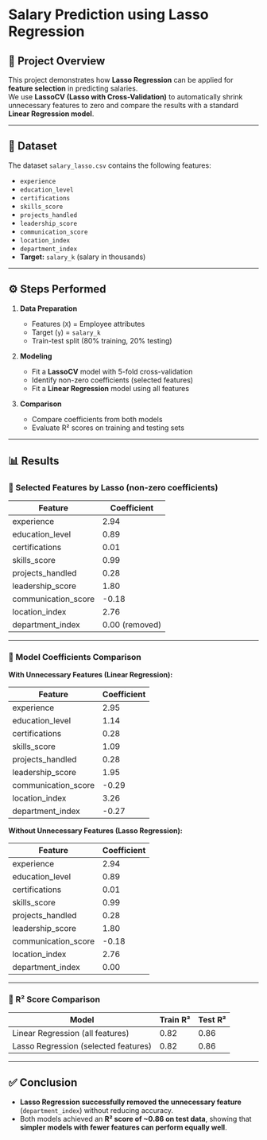 # Salary Prediction using Lasso Regression  

## 📌 Project Overview  
This project demonstrates how **Lasso Regression** can be applied for **feature selection** in predicting salaries.  
We use **LassoCV (Lasso with Cross-Validation)** to automatically shrink unnecessary features to zero and compare the results with a standard **Linear Regression model**.  

---

## 📂 Dataset  
The dataset `salary_lasso.csv` contains the following features:  

- `experience`  
- `education_level`  
- `certifications`  
- `skills_score`  
- `projects_handled`  
- `leadership_score`  
- `communication_score`  
- `location_index`  
- `department_index`  
- **Target:** `salary_k` (salary in thousands)  

---

## ⚙️ Steps Performed  

1. **Data Preparation**  
   - Features (`X`) = Employee attributes  
   - Target (`y`) = `salary_k`  
   - Train-test split (80% training, 20% testing)  

2. **Modeling**  
   - Fit a **LassoCV** model with 5-fold cross-validation  
   - Identify non-zero coefficients (selected features)  
   - Fit a **Linear Regression** model using all features  

3. **Comparison**  
   - Compare coefficients from both models  
   - Evaluate R² scores on training and testing sets  

---

## 📊 Results  

### 🔹 Selected Features by Lasso (non-zero coefficients)  


| Feature              | Coefficient |
|-----------------------|-------------|
| experience            | 2.94        |
| education_level       | 0.89        |
| certifications        | 0.01        |
| skills_score          | 0.99        |
| projects_handled      | 0.28        |
| leadership_score      | 1.80        |
| communication_score   | -0.18       |
| location_index        | 2.76        |
| department_index      | 0.00 (removed) |


---

### 🔹 Model Coefficients Comparison  

**With Unnecessary Features (Linear Regression):**


| Feature              | Coefficient |
|-----------------------|-------------|
| experience            | 2.95        |
| education_level       | 1.14        |
| certifications        | 0.28        |
| skills_score          | 1.09        |
| projects_handled      | 0.28        |
| leadership_score      | 1.95        |
| communication_score   | -0.29       |
| location_index        | 3.26        |
| department_index      | -0.27       |



**Without Unnecessary Features (Lasso Regression):**


| Feature              | Coefficient |
|-----------------------|-------------|
| experience            | 2.94        |
| education_level       | 0.89        |
| certifications        | 0.01        |
| skills_score          | 0.99        |
| projects_handled      | 0.28        |
| leadership_score      | 1.80        |
| communication_score   | -0.18       |
| location_index        | 2.76        |
| department_index      | 0.00        |

---

### 🔹 R² Score Comparison  

| Model                                    | Train R² | Test R² |
|------------------------------------------|----------|---------|
| Linear Regression (all features)         | 0.82     | 0.86    |
| Lasso Regression (selected features)     | 0.82     | 0.86    |

---

## ✅ Conclusion  
- **Lasso Regression successfully removed the unnecessary feature** (`department_index`) without reducing accuracy.  
- Both models achieved an **R² score of ~0.86 on test data**, showing that **simpler models with fewer features can perform equally well**.  
